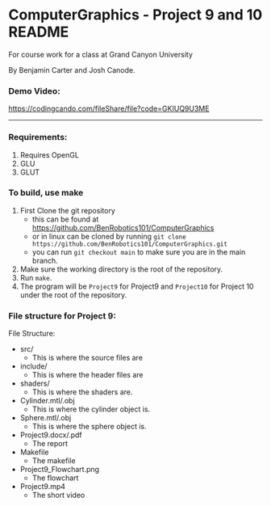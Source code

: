 # ComputerGraphics - Project 9 and 10 README
For course work for a class at Grand Canyon University

By Benjamin Carter and Josh Canode.


### Demo Video:
https://codingcando.com/fileShare/file?code=GKIUQ9U3ME

--- 

### Requirements:
1. Requires OpenGL
2. GLU
3. GLUT

### To build, use make
1. First Clone the git repository
    - this can be found at https://github.com/BenRobotics101/ComputerGraphics
    - or in linux can be cloned by running
        `git clone https://github.com/BenRobotics101/ComputerGraphics.git`
    - you can run `git checkout main` to make sure you are in the main branch. 
2. Make sure the working directory is the root of the repository.
3. Run `make`. 
4. The program will be `Project9` for Project9 and `Project10` for Project 10 under the root of the repository.


### File structure for Project 9:

File Structure:
-	src/
	- This is where the source files are
-	include/
	- This is where the header files are
-   shaders/
    - This is where the shaders are.
-   Cylinder.mtl/.obj
	- This is where the cylinder object is.
-   Sphere.mtl/.obj
	- This is where the sphere object is.
-	Project9.docx/.pdf
	- The report
-   Makefile
    - The makefile
-   Project9_Flowchart.png
    - The flowchart
-   Project9.mp4
	- The short video

